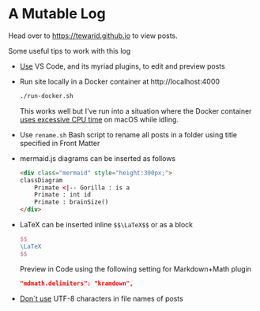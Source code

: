 # A Mutable Log

Head over to https://tewarid.github.io to view posts.

Some useful tips to work with this log

* [Use](_posts\2017\2017-12-04-word-to-markdown-using-pandoc.md#markdown-editor) VS Code, and its myriad plugins, to edit and preview posts

* Run site locally in a Docker container at http://localhost:4000

    ```bash
    ./run-docker.sh
    ```

    This works well but I've run into a situation where the Docker container [uses excessive CPU time](https://github.com/docker/for-mac/issues/1759) on macOS while idling.

* Use `rename.sh` Bash script to rename all posts in a folder using title specified in Front Matter

* mermaid.js diagrams can be inserted as follows

    ```html
    <div class="mermaid" style="height:300px;">
    classDiagram
        Primate <|-- Gorilla : is a
        Primate : int id
        Primate : brainSize()
    </div>
    ```

* LaTeX can be inserted inline `$$\LaTeX$$` or as a block

    ```latex
    $$
    \LaTeX
    $$
    ```

    Preview in Code using the following setting for Markdown+Math plugin

    ```json
    "mdmath.delimiters": "kramdown",
    ```

* [Don´t use](https://github.com/jekyll/jekyll/issues/429) UTF-8 characters in file names of posts

